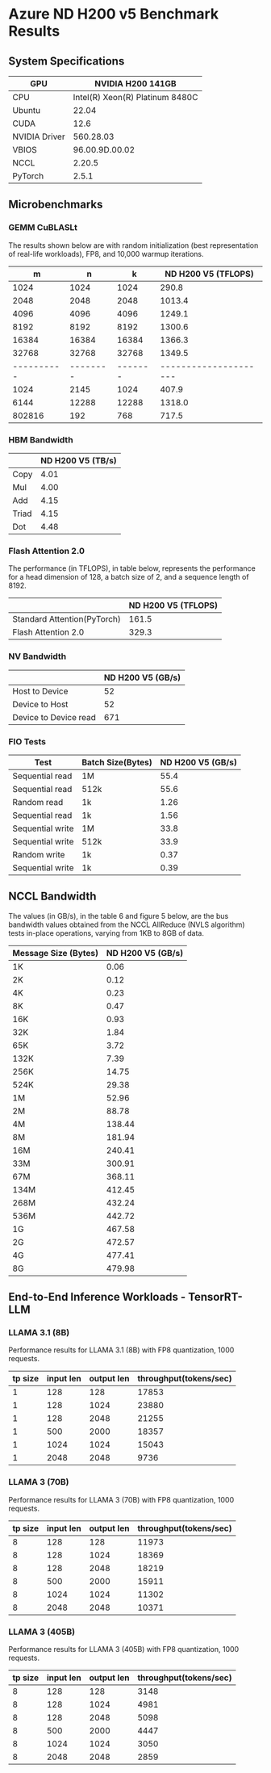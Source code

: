 # Azure ND H200 v5 Benchmark Results

## System Specifications

| GPU           | NVIDIA H200 141GB |
|---------------|-------------------|
| CPU           | Intel(R) Xeon(R) Platinum 8480C |
| Ubuntu        |   22.04  |
| CUDA          |   12.6  |
| NVIDIA Driver | 560.28.03  |
| VBIOS         | 96.00.9D.00.02 |
| NCCL          |    2.20.5  |
| PyTorch       |    2.5.1   |


## Microbenchmarks
### GEMM CuBLASLt  

The results shown below are with random initialization (best representation of real-life workloads), FP8, and 10,000 warmup iterations.

| m           | n         | k        | ND H200 V5 (TFLOPS)    | 
| ----------- | --------- | -------- | ---------------------- |  
| 1024        | 1024      | 1024     | 290.8                  |  
| 2048        | 2048      | 2048     | 1013.4                 |  
| 4096        | 4096      | 4096     | 1249.1                 |  
| 8192        | 8192      | 8192     | 1300.6                 |  
| 16384       | 16384     | 16384    | 1366.3                 |  
| 32768       | 32768     | 32768    | 1349.5                 |  
| \---------- | \-------- | \------- | \--------------------- |  
| 1024        | 2145      | 1024     | 407.9                  |  
| 6144        | 12288     | 12288    | 1318.0                 |  
| 802816      | 192       | 768      | 717.5                  |  

### HBM Bandwidth

|       | ND H200 V5 (TB/s) | 
| ----- | ----------------- |  
| Copy  | 4.01              |  
| Mul   | 4.00              |  
| Add   | 4.15              |  
| Triad | 4.15              |  
| Dot   | 4.48              |  


### Flash Attention 2.0

The performance (in TFLOPS), in table below, represents the performance for a head dimension of 128, a batch size of 2, and a sequence length of 8192.

|       | ND H200 V5 (TFLOPS) | 
| ----- | ----------------- |  
| Standard Attention(PyTorch)  | 161.5   |  
| Flash Attention 2.0   | 329.3  |

### NV Bandwidth

|                       | ND H200 V5 (GB/s) |  
| --------------------- | ----------------- |  
| Host to Device        | 52                |  
| Device to Host        | 52                |  
| Device to Device read | 671               |  


### FIO Tests

| Test             | Batch Size(Bytes) | ND H200 V5 (GB/s) |  
| ---------------- | ----------------- | ----------------- |  
| Sequential read  | 1M                | 55.4              |  
| Sequential read  | 512k              | 55.6              |  
| Random read      | 1k                | 1.26              |  
| Sequential read  | 1k                | 1.56              |  
| Sequential write | 1M                | 33.8              |  
| Sequential write | 512k              | 33.9              |  
| Random write     | 1k                | 0.37              |  
| Sequential write | 1k                | 0.39              |  


## NCCL Bandwidth

The values (in GB/s), in the table 6 and figure 5 below, are the bus bandwidth values obtained from the NCCL AllReduce (NVLS algorithm) tests in-place operations, varying from 1KB to 8GB of data.

| Message Size (Bytes) | ND H200 V5 (GB/s) |  
| -------------------- | ----------------- |  
| 1K                   | 0.06              |  
| 2K                   | 0.12              | 
| 4K                   | 0.23              |  
| 8K                   | 0.47              |  
| 16K                  | 0.93              |  
| 32K                  | 1.84              |  
| 65K                  | 3.72              |  
| 132K                 | 7.39              |  
| 256K                 | 14.75             |  
| 524K                 | 29.38             |  
| 1M                   | 52.96             |  
| 2M                   | 88.78             |  
| 4M                   | 138.44            |  
| 8M                   | 181.94            |  
| 16M                  | 240.41            |  
| 33M                  | 300.91            |  
| 67M                  | 368.11            |  
| 134M                 | 412.45            |  
| 268M                 | 432.24            |  
| 536M                 | 442.72            |  
| 1G                   | 467.58            |  
| 2G                   | 472.57            |  
| 4G                   | 477.41            |  
| 8G                   | 479.98            |  

## End-to-End Inference Workloads - TensorRT-LLM



### LLAMA 3.1 (8B) 

Performance results for LLAMA 3.1 (8B) with FP8 quantization, 1000 requests.

| tp size | input len | output len | throughput(tokens/sec) |
|---------|-----------|------------|------------------------|
| 1       | 128       | 128        | 17853                  |
| 1       | 128       | 1024       | 23880                  |
| 1       | 128       | 2048       | 21255                  |
| 1       | 500       | 2000       | 18357                  |
| 1       | 1024      | 1024       | 15043                  |
| 1       | 2048      | 2048       | 9736                   |

### LLAMA 3 (70B) 

Performance results for LLAMA 3 (70B) with FP8 quantization, 1000 requests.

| tp size | input len | output len | throughput(tokens/sec) |
|---------|-----------|------------|------------------------|
| 8       | 128       | 128        | 11973                  |
| 8       | 128       | 1024       | 18369                  |
| 8       | 128       | 2048       | 18219                  |
| 8       | 500       | 2000       | 15911                  |
| 8       | 1024      | 1024       | 11302                  |
| 8       | 2048      | 2048       | 10371                  |

### LLAMA 3 (405B) 

Performance results for LLAMA 3 (405B) with FP8 quantization, 1000 requests.

| tp size | input len | output len | throughput(tokens/sec) |
|---------|-----------|------------|------------------------|
| 8       | 128       | 128        | 3148                   |
| 8       | 128       | 1024       | 4981                   |
| 8       | 128       | 2048       | 5098                   |
| 8       | 500       | 2000       | 4447                   |
| 8       | 1024      | 1024       | 3050                   |
| 8       | 2048      | 2048       | 2859                   |
